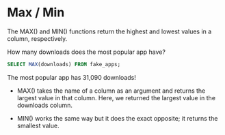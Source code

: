 # Max / Min

The MAX() and MIN() functions return the highest and lowest values in a column, respectively.

How many downloads does the most popular app have?

```sql
SELECT MAX(downloads) FROM fake_apps;
```

The most popular app has 31,090 downloads!

- MAX() takes the name of a column as an argument and returns the largest value in that column. Here, we returned the largest value in the downloads column.

- MIN() works the same way but it does the exact opposite; it returns the smallest value.